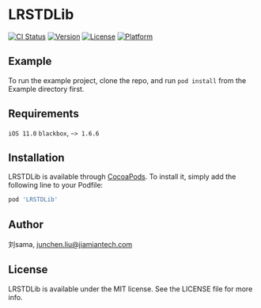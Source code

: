 # LRSTDLib

[![CI Status](https://img.shields.io/travis/刘sama/LRSTDLib.svg?style=flat)](https://travis-ci.org/刘sama/LRSTDLib)
[![Version](https://img.shields.io/cocoapods/v/LRSTDLib.svg?style=flat)](https://cocoapods.org/pods/LRSTDLib)
[![License](https://img.shields.io/cocoapods/l/LRSTDLib.svg?style=flat)](https://cocoapods.org/pods/LRSTDLib)
[![Platform](https://img.shields.io/cocoapods/p/LRSTDLib.svg?style=flat)](https://cocoapods.org/pods/LRSTDLib)

## Example

To run the example project, clone the repo, and run `pod install` from the Example directory first.

## Requirements
`iOS 11.0`
`blackbox`, `~> 1.6.6`
## Installation

LRSTDLib is available through [CocoaPods](https://cocoapods.org). To install
it, simply add the following line to your Podfile:

```ruby
pod 'LRSTDLib'
```

## Author

刘sama, junchen.liu@jiamiantech.com

## License

LRSTDLib is available under the MIT license. See the LICENSE file for more info.
